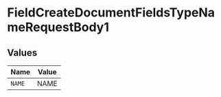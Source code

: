 # FieldCreateDocumentFieldsTypeNameRequestBody1


## Values

| Name   | Value  |
| ------ | ------ |
| `NAME` | NAME   |